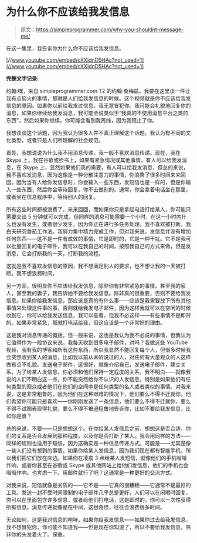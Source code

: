 # 为什么你不应该给我发信息

> 原文：<https://simpleprogrammer.com/why-you-shouldnt-message-me/>

在这一集里，我告诉你为什么你不应该给我发信息。

[//www.youtube.com/embed/cXXidnD5HAc?not_used=1](//www.youtube.com/embed/cXXidnD5HAc?not_used=1)

**完整文字记录:**

约翰:嘿，来自 simpleprogrammer.com T2 的约翰·桑梅兹。我要在这里谈一件让我有点恼火的事情，那就是人们给我发信息的时候。这个视频就是你不应该给我发信息的原因。如果你以前给我发过信息，我无意冒犯你。我可能会礼貌地回复你的消息，如果你继续给我发消息，我可能会说类似于“我真的不使用消息平台之类的东西”，然后如果你继续，你可能会看到我离线，因为我阻止了你。

我想谈谈这个话题，因为我认为很多人并不真正理解这个话题。我认为有不同的文化类型，或者只是人们所理解的社会规范。

首先，我想说说为什么我不用消息传递，我一般不喜欢消息传递。现在，我在 Skype 上，我在谷歌或脸书上，如果有紧急情况或其他事情，有人可以给我发消息，在 Skype 上，显然如果他们真的需要，有人可以给我发消息，但总的来说，我不喜欢发消息，因为这像是一种分散注意力的事情，你浪费了很多时间来来回回。因为当有人给你发信息时，你会输入一些东西，发短信也是一样的，但是你输入一些东西，然后你会等待回复。你不去做别的。通常，你会拿着电话坐在那里，或者坐在信息程序中，等待别人的回复。

所有这些时间都被浪费了，来来回回，而如果你只是拿起电话打给某人，你可能只需要交谈 5 分钟就可以完成，但同样的消息可能需要一个小时，在这一小时内什么也没有发生，或者很少发生，因为你正在进行多任务处理。我不喜欢被打断。我白天研究番茄工作法。我努力集中精力完成工作，但对我来说，发信息并没有增加任何东西——这不是一件有成效的事情，它是即时的，它是一种干扰。它不是我可以批量回复的电子邮件，我可以在我自己的时间，按照我自己的方式来做，但是发消息，它会打断我的一天，打断我的流程。

这就是我不喜欢发信息的原因，我不想满足别人的要求，也不想让我的一天被打断。我不想浪费时间。

另一方面，很明显你不应该给我发信息，除非你有非常紧急的事情。甚至我的家人，甚至我的妻子，我告诉她不要给我发信息。除非真的很重要，否则不要给我发信息。如果你给我发信息，那应该是真的有什么事——应该是我需要放下所有其他事情来处理这件事的事，否则就给我发电子邮件，因为这样我就可以在空闲的时候收到它。你可以给我发送信息，我可以查看，但我不必这样——有些事情不是即时的。如果非常紧急，那就打电话给我，但这应该是一个非常好的理由。

这是我对消息传递的概括，但一般来说，这也是我认为我不必说的事情，但我认为它值得作为一般协议来说。我每天收到很多电子邮件，对吗？我做这些 YouTube 视频，我有我的博客和所有这些东西，所以我显然不能回复每个人，但很多时候我会突然收到某人的消息，比如我以前从未听说过的人，对任何有大量观众的人这样做有点不礼貌。发送电子邮件，这很好，就像介绍自己，发送电子邮件，建立关系。为了给某人发信息，你必须和他们保持一定程度的关系，我不明白——就像我说的人们不明白这一点，你不能突然给你不认识的人发信息，特别是如果他们有任何类型的观众或者他们在他们的空间中是任何类型的名人或者类似的事情。对我来说，这是非常粗鲁的，因为他们在这种艰难的情况下，他们要么不得不迁就你，他们希望你可能只是喜欢——你刚刚发送了一条信息，他们要么不得不迁就你，要么不得不试图表现得礼貌，要么不得不被迫粗鲁地告诉你，比如不要给我发信息，比如你是谁？

总的来说，不要——只是想想这个。在你给某人发信息之前，想想这是否合适，你们的关系是否会发展到那种程度，以及你是否打断了某人。我会用同样的方法——同样的规则也适用于短信，因为这确实是一种信息传递方式。可能是——尤其是像一些人们没有想到的事情，如果你给某人发信息，因为我们现在都有智能手机，所以我们把它们放在床边。如果你在凌晨 3 点给某人发短信，就像他们的手机嗡嗡作响，或者你甚至在谷歌或 Skype 或其他网站上给他们发信息，他们的手机也会嗡嗡作响。也考虑一下。用邮件就行了吧？这通常是一种更好的交流方式。

对我来说，短信就像是劣质的——它不是——它真的很糟糕——它通常不是最好的工具。发送一封不受时间限制的电子邮件几乎总是更好，人们可以在闲暇时回复，你可以在里面包含许多信息，或者给他们打电话，这是即时的，你可以一次性获得所有信息。消息传递就像是在中间，这很奇怪，往往会浪费很多时间。

无论如何，这是我对信息的咆哮。如果你给我发信息——如果你过去给我发信息，我不想冒犯你，你可能不知道我——但是现在你知道了，所以不要给我发信息，除非你的头发着火了。保重。